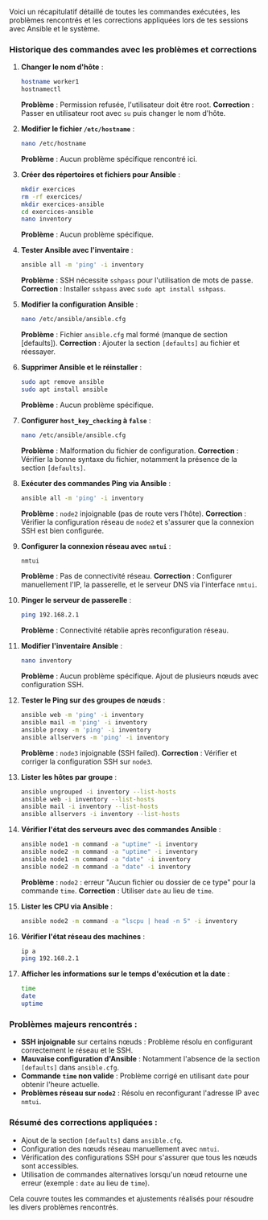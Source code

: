 Voici un récapitulatif détaillé de toutes les commandes exécutées, les problèmes rencontrés et les corrections appliquées lors de tes sessions avec Ansible et le système.

### Historique des commandes avec les problèmes et corrections

1. **Changer le nom d'hôte** :
   ```bash
   hostname worker1
   hostnamectl
   ```
   **Problème** : Permission refusée, l'utilisateur doit être root.
   **Correction** : Passer en utilisateur root avec `su` puis changer le nom d'hôte.

2. **Modifier le fichier `/etc/hostname`** :
   ```bash
   nano /etc/hostname
   ```
   **Problème** : Aucun problème spécifique rencontré ici.
   
3. **Créer des répertoires et fichiers pour Ansible** :
   ```bash
   mkdir exercices
   rm -rf exercices/
   mkdir exercices-ansible
   cd exercices-ansible
   nano inventory
   ```
   **Problème** : Aucun problème spécifique.

4. **Tester Ansible avec l'inventaire** :
   ```bash
   ansible all -m 'ping' -i inventory
   ```
   **Problème** : SSH nécessite `sshpass` pour l'utilisation de mots de passe.
   **Correction** : Installer `sshpass` avec `sudo apt install sshpass`.

5. **Modifier la configuration Ansible** :
   ```bash
   nano /etc/ansible/ansible.cfg
   ```
   **Problème** : Fichier `ansible.cfg` mal formé (manque de section [defaults]).
   **Correction** : Ajouter la section `[defaults]` au fichier et réessayer.

6. **Supprimer Ansible et le réinstaller** :
   ```bash
   sudo apt remove ansible
   sudo apt install ansible
   ```
   **Problème** : Aucun problème spécifique.

7. **Configurer `host_key_checking` à `false`** :
   ```bash
   nano /etc/ansible/ansible.cfg
   ```
   **Problème** : Malformation du fichier de configuration.
   **Correction** : Vérifier la bonne syntaxe du fichier, notamment la présence de la section `[defaults]`.

8. **Exécuter des commandes Ping via Ansible** :
   ```bash
   ansible all -m 'ping' -i inventory
   ```
   **Problème** : `node2` injoignable (pas de route vers l'hôte).
   **Correction** : Vérifier la configuration réseau de `node2` et s'assurer que la connexion SSH est bien configurée.

9. **Configurer la connexion réseau avec `nmtui`** :
   ```bash
   nmtui
   ```
   **Problème** : Pas de connectivité réseau.
   **Correction** : Configurer manuellement l'IP, la passerelle, et le serveur DNS via l'interface `nmtui`.

10. **Pinger le serveur de passerelle** :
    ```bash
    ping 192.168.2.1
    ```
    **Problème** : Connectivité rétablie après reconfiguration réseau.

11. **Modifier l'inventaire Ansible** :
    ```bash
    nano inventory
    ```
    **Problème** : Aucun problème spécifique. Ajout de plusieurs nœuds avec configuration SSH.

12. **Tester le Ping sur des groupes de nœuds** :
    ```bash
    ansible web -m 'ping' -i inventory
    ansible mail -m 'ping' -i inventory
    ansible proxy -m 'ping' -i inventory
    ansible allservers -m 'ping' -i inventory
    ```
    **Problème** : `node3` injoignable (SSH failed).
    **Correction** : Vérifier et corriger la configuration SSH sur `node3`.

13. **Lister les hôtes par groupe** :
    ```bash
    ansible ungrouped -i inventory --list-hosts
    ansible web -i inventory --list-hosts
    ansible mail -i inventory --list-hosts
    ansible allservers -i inventory --list-hosts
    ```

14. **Vérifier l'état des serveurs avec des commandes Ansible** :
    ```bash
    ansible node1 -m command -a "uptime" -i inventory
    ansible node2 -m command -a "uptime" -i inventory
    ansible node1 -m command -a "date" -i inventory
    ansible node2 -m command -a "date" -i inventory
    ```
    **Problème** : `node2` : erreur "Aucun fichier ou dossier de ce type" pour la commande `time`.
    **Correction** : Utiliser `date` au lieu de `time`.

15. **Lister les CPU via Ansible** :
    ```bash
    ansible node2 -m command -a "lscpu | head -n 5" -i inventory
    ```

16. **Vérifier l'état réseau des machines** :
    ```bash
    ip a
    ping 192.168.2.1
    ```

17. **Afficher les informations sur le temps d'exécution et la date** :
    ```bash
    time
    date
    uptime
    ```

### Problèmes majeurs rencontrés :
- **SSH injoignable** sur certains nœuds : Problème résolu en configurant correctement le réseau et le SSH.
- **Mauvaise configuration d'Ansible** : Notamment l'absence de la section `[defaults]` dans `ansible.cfg`.
- **Commande `time` non valide** : Problème corrigé en utilisant `date` pour obtenir l'heure actuelle.
- **Problèmes réseau sur `node2`** : Résolu en reconfigurant l'adresse IP avec `nmtui`.

### Résumé des corrections appliquées :
- Ajout de la section `[defaults]` dans `ansible.cfg`.
- Configuration des nœuds réseau manuellement avec `nmtui`.
- Vérification des configurations SSH pour s'assurer que tous les nœuds sont accessibles.
- Utilisation de commandes alternatives lorsqu'un nœud retourne une erreur (exemple : `date` au lieu de `time`).

Cela couvre toutes les commandes et ajustements réalisés pour résoudre les divers problèmes rencontrés.

